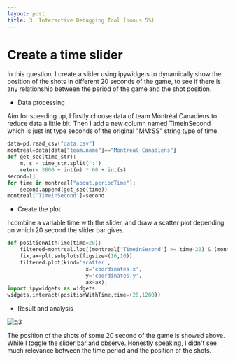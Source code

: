 ```yaml
---
layout: post
title: 3. Interactive Debugging Tool (bonus 5%)
---
```


# Create a time slider

In this question, I create a slider using ipywidgets to dynamically show the position of the shots in different 20 seconds of the game, to see if there is any relationship between the period of the game and the shot position.

- Data processing

Aim for speeding up, I firstly choose data of team Montréal Canadiens to reduce data a little bit. Then I add a new column named TimeinSecond which is just int type seconds of the original "MM:SS" string type of time.

```python
data=pd.read_csv("data.csv")
montreal=data[data["team.name"]=="Montréal Canadiens"]
def get_sec(time_str):
    m, s = time_str.split(':')
    return 3600 + int(m) * 60 + int(s)
second=[]
for time in montreal["about.periodTime"]:
    second.append(get_sec(time))
montreal['TimeinSecond']=second
```

- Create the plot

I combine a variable time with the slider, and draw a scatter plot depending on which 20 second the slider bar gives.

```python
def positionWithTime(time=20):
    filtered=montreal.loc[(montreal['TimeinSecond'] >= time-20) & (montreal['TimeinSecond'] <= time)]
    fix,ax=plt.subplots(figsize=(16,10))
    filtered.plot(kind='scatter',
                         x='coordinates.x',
                         y='coordinates.y',
                         ax=ax);
import ipywidgets as widgets
widgets.interact(positionWithTime,time=(20,1200))
```

- Result and analysis

![q3](/ift6758-blog/images/q3.png)

The position of the shots of some 20 second of the game is showed above. While I toggle the slider bar and observe. Honestly speaking, I didn't see much relevance between the time period and the position of the shots.
